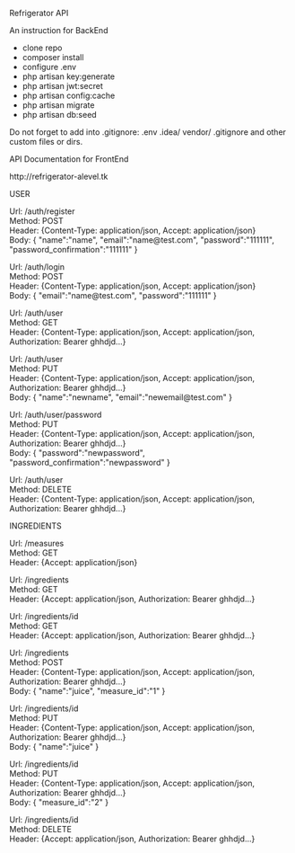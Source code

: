 <p>Refrigerator API</p>

<p>An instruction for BackEnd</p>
<ul>
<li>clone repo</li>
<li>composer install</li>
<li>configure .env</li>
<li>php artisan key:generate</li>
<li>php artisan jwt:secret</li>
<li>php artisan config:cache</li>
<li>php artisan migrate</li>
<li>php artisan db:seed</li>
</ul>

<p>Do not forget to add into .gitignore: .env  .idea/ vendor/ .gitignore  and other custom files or dirs.</p>

<p>API Documentation for FrontEnd</p>
<p>http://refrigerator-alevel.tk<p/>
<p>USER<p/>

<p>
Url: /auth/register<br>
Method: POST<br> 
Header: {Content-Type: application/json, Accept: application/json}<br>
Body: { "name":"name",
      	"email":"name@test.com",
      	"password":"111111",
      	"password_confirmation":"111111"
      }
</p>

<p>
Url: /auth/login<br>
Method: POST<br> 
Header: {Content-Type: application/json, Accept: application/json}<br>
Body: { "email":"name@test.com",
      	"password":"111111"      	
      }
</p>

<p>
Url: /auth/user<br>
Method: GET<br> 
Header: {Content-Type: application/json, Accept: application/json, Authorization: Bearer ghhdjd...}<br>
</p>

<p>
Url: /auth/user<br>
Method: PUT<br> 
Header: {Content-Type: application/json, Accept: application/json, Authorization: Bearer ghhdjd...}<br>
Body: {
      	"name":"newname",
      	"email":"newemail@test.com"	
      }
</p>

<p>
Url: /auth/user/password<br>
Method: PUT<br> 
Header: {Content-Type: application/json, Accept: application/json, Authorization: Bearer ghhdjd...}<br>
Body: {
      	"password":"newpassword",
      	"password_confirmation":"newpassword"	
      }
</p>

<p>
Url: /auth/user<br>
Method: DELETE<br> 
Header: {Content-Type: application/json, Accept: application/json, Authorization: Bearer ghhdjd...}<br>
</p>

<p>INGREDIENTS<p/>

<p>
Url: /measures<br>
Method: GET<br> 
Header: {Accept: application/json}<br>
</p>

<p>
Url: /ingredients<br>
Method: GET<br> 
Header: {Accept: application/json, Authorization: Bearer ghhdjd...}<br>
</p>

<p>
Url: /ingredients/id<br>
Method: GET<br> 
Header: {Accept: application/json, Authorization: Bearer ghhdjd...}<br>
</p>

<p>
Url: /ingredients<br>
Method: POST<br> 
Header: {Content-Type: application/json, Accept: application/json, Authorization: Bearer ghhdjd...}<br>
Body: {
      	"name":"juice",
      	"measure_id":"1"
      }
</p>

<p>
Url: /ingredients/id<br>
Method: PUT<br> 
Header: {Content-Type: application/json, Accept: application/json, Authorization: Bearer ghhdjd...}<br>
Body: {
      	"name":"juice"      	
      }
</p>

<p>
Url: /ingredients/id<br>
Method: PUT<br> 
Header: {Content-Type: application/json, Accept: application/json, Authorization: Bearer ghhdjd...}<br>
Body: {
      	"measure_id":"2"      	
      }
</p>

<p>
Url: /ingredients/id<br>
Method: DELETE<br> 
Header: {Accept: application/json, Authorization: Bearer ghhdjd...}<br>
</p>
